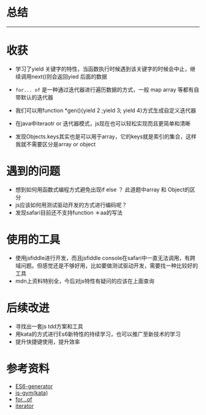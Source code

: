 总结
===
----

# 收获
* 学习了yield 关键字的特性，当函数执行时候遇到该关键字的时候会中止，继续调用next()则会返回yied 后面的数据

*  `for... of`  是一种通过迭代器进行遍历数据的方式，一般  map  array  等都有自带默认的迭代器
*  我们可以用function *gen(){yield 2 ;yield 3; yield 4}方式生成自定义迭代器
*  在java中iteraotr or 迭代器模式，js现在也可以轻松实现而且更简单和清晰
* 发现Objects.keys其实也是可以用于array，它的keys就是索引的集合，这样我就不需要区分是array or object


# 遇到的问题
* 想到如何用函数式编程方式避免出现if  else ？ 此道题中array 和 Object的区分
* js应该如何用测试驱动开发的方式进行编码呢？
* 发现safari目前还不支持function ＊aa的写法

# 使用的工具
* 使用jsfiddle进行开发，而且jsfiddle console在safari中一直无法调用，有跨域问题。但感觉还是不够好用，比如要做测试驱动开发，需要找一种比较好的工具
* mdn上资料特别全，今后对js特性有疑问的应该在上面查询

# 后续改进
* 寻找出一套js tdd方案和工具
* 用kata的方式进行Es6新特性的持续学习，也可以推广至新技术的学习
* 提升快捷键使用，提升效率

# 参考资料

* [ES6-generator](https://davidwalsh.name/es6-generators)
* [js-gym(kata)](https://github.com/hayeah/js-gym)
* [for...of](https://developer.mozilla.org/en/docs/Web/JavaScript/Reference/Statements/for...of)
* [iterator](https://developer.mozilla.org/en/docs/Web/JavaScript/Reference/Iteration_protocols#Builtin_iterables)



